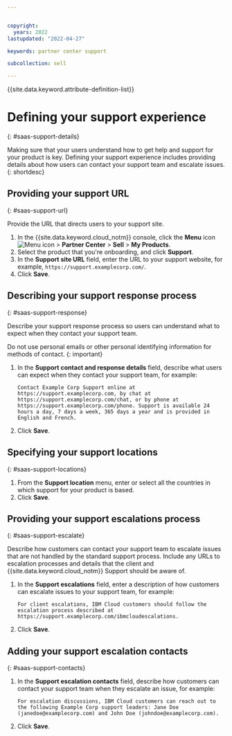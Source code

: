 ```yaml
---


copyright:
  years: 2022
lastupdated: "2022-04-27"

keywords: partner center support

subcollection: sell

---
```


{{site.data.keyword.attribute-definition-list}}

# Defining your support experience
{: #saas-support-details}

Making sure that your users understand how to get help and support for your product is key. Defining your support experience includes providing details about how users can contact your support team and escalate issues. 
{: shortdesc}

## Providing your support URL
{: #saas-support-url}

Provide the URL that directs users to your support site. 

1. In the {{site.data.keyword.cloud_notm}} console, click the **Menu** icon ![Menu icon](../icons/icon_hamburger.svg "Menu") > **Partner Center** > **Sell** > **My Products**.
1. Select the product that you're onboarding, and click **Support**. 
1. In the **Support site URL** field, enter the URL to your support website, for example, `https://support.examplecorp.com/`.
1. Click **Save**.

## Describing your support response process
{: #saas-support-response}

Describe your support response process so users can understand what to expect when they contact your support team.

Do not use personal emails or other personal identifying information for methods of contact.
{: important}

1. In the **Support contact and response details** field, describe what users can expect when they contact your support team, for example: 

    `Contact Example Corp Support online at https://support.examplecorp.com, by chat at https://support.examplecorp.com/chat, or by phone at https://support.examplecorp.com/phone. Support is available 24 hours a day, 7 days a week, 365 days a year and is provided in English and French.`

1. Click **Save**.

## Specifying your support locations
{: #saas-support-locations}

1. From the **Support location** menu, enter or select all the countries in which support for your product is based. 
1. Click **Save**. 

## Providing your support escalations process
{: #saas-support-escalate}

Describe how customers can contact your support team to escalate issues that are not handled by the standard support process. Include any URLs to escalation processes and details that the client and {{site.data.keyword.cloud_notm}} Support should be aware of. 

1. In the **Support escalations** field, enter a description of how customers can escalate issues to your support team, for example: 

    `For client escalations, IBM Cloud customers should follow the escalation process described at https://support.examplecorp.com/ibmcloudescalations.`

1. Click **Save**.

## Adding your support escalation contacts
{: #saas-support-contacts}

1. In the **Support escalation contacts** field, describe how customers can contact your support team when they escalate an issue, for example:

    `For escalation discussions, IBM Cloud customers can reach out to the following Example Corp support leaders: Jane Doe (janedoe@examplecorp.com) and John Doe (johndoe@examplecorp.com).`

1. Click **Save**.
